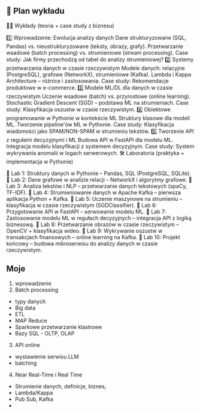 
## 📖 Plan wykładu  
🧑‍🏫 Wykłady (teoria + case study z biznesu)

1️⃣ Wprowadzenie: Ewolucja analizy danych
Dane strukturyzowane (SQL, Pandas) vs. nieustrukturyzowane (teksty, obrazy, grafy).
Przetwarzanie wsadowe (batch processing) vs. strumieniowe (stream processing).
Case study: Jak firmy przechodzą od tabel do analizy strumieniowej?
2️⃣ Systemy przetwarzania danych w czasie rzeczywistym
Modele danych: relacyjne (PostgreSQL), grafowe (NetworkX), strumieniowe (Kafka).
Lambda i Kappa Architecture – różnice i zastosowania.
Case study: Rekomendacje produktowe w e-commerce.
3️⃣ Modele ML/DL dla danych w czasie rzeczywistym
Uczenie wsadowe (batch) vs. przyrostowe (online learning).
Stochastic Gradient Descent (SGD) – podstawa ML na strumieniach.
Case study: Klasyfikacja oszustw w czasie rzeczywistym.
4️⃣ Obiektowe programowanie w Pythonie w kontekście ML
Struktury klasowe dla modeli ML.
Tworzenie pipeline'ów ML w Pythonie.
Case study: Klasyfikacja wiadomości jako SPAM/NON-SPAM w strumieniu tekstów.
5️⃣ Tworzenie API z regułami decyzyjnymi i ML
Budowa API w FastAPI dla modelu ML.
Integracja modelu klasyfikacji z systemem decyzyjnym.
Case study: System wykrywania anomalii w logach serwerowych.
🛠 Laboratoria (praktyka + implementacja w Pythonie)

🔹 Lab 1: Struktury danych w Pythonie – Pandas, SQL (PostgreSQL, SQLite).
🔹 Lab 2: Dane grafowe w analizie relacji – NetworkX i algorytmy grafowe.
🔹 Lab 3: Analiza tekstów i NLP – przetwarzanie danych tekstowych (spaCy, TF-IDF).
🔹 Lab 4: Strumieniowanie danych w Apache Kafka – pierwsza aplikacja Python + Kafka.
🔹 Lab 5: Uczenie maszynowe na strumieniu – klasyfikacja w czasie rzeczywistym (SGDClassifier).
🔹 Lab 6: Przygotowanie API w FastAPI – serwowanie modelu ML.
🔹 Lab 7: Zastosowanie modelu ML w regułach decyzyjnych – integracja API z logiką biznesową.
🔹 Lab 8: Przetwarzanie obrazów w czasie rzeczywistym – OpenCV + klasyfikacja wideo.
🔹 Lab 9: Wykrywanie oszustw w transakcjach finansowych – online learning na Kafka.
🔹 Lab 10: Projekt końcowy – budowa mikroserwisu do analizy danych w czasie rzeczywistym.



## Moje 

1. wprowadzenie 
2. Batch processing
- typy danych
- Big data
- ETL
- MAP Reduce
- Sparkowe przetwarzanie klastrowe 
- Bazy SQL - OLTP, OLAP

3. API online 
- wystawienie serwisu LLM 
- batching

4. Near Real-Time i Real Time 
- Strumienie danych, definicje, biznes, 
- Lambda/Kappa 
- Pub Sub, Kafka 
- 
